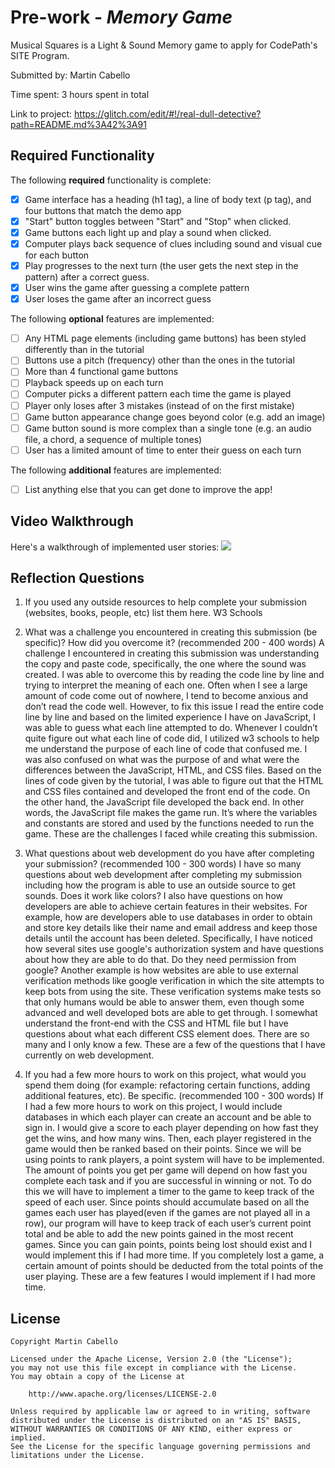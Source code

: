 # Pre-work - *Memory Game*

Musical Squares is a Light & Sound Memory game to apply for CodePath's SITE Program. 

Submitted by: Martin Cabello

Time spent: 3 hours spent in total

Link to project: https://glitch.com/edit/#!/real-dull-detective?path=README.md%3A42%3A91

## Required Functionality

The following **required** functionality is complete:

* [X] Game interface has a heading (h1 tag), a line of body text (p tag), and four buttons that match the demo app
* [X] "Start" button toggles between "Start" and "Stop" when clicked. 
* [X] Game buttons each light up and play a sound when clicked. 
* [X] Computer plays back sequence of clues including sound and visual cue for each button
* [X] Play progresses to the next turn (the user gets the next step in the pattern) after a correct guess. 
* [X] User wins the game after guessing a complete pattern
* [X] User loses the game after an incorrect guess

The following **optional** features are implemented:

* [ ] Any HTML page elements (including game buttons) has been styled differently than in the tutorial
* [ ] Buttons use a pitch (frequency) other than the ones in the tutorial
* [ ] More than 4 functional game buttons
* [ ] Playback speeds up on each turn
* [ ] Computer picks a different pattern each time the game is played
* [ ] Player only loses after 3 mistakes (instead of on the first mistake)
* [ ] Game button appearance change goes beyond color (e.g. add an image)
* [ ] Game button sound is more complex than a single tone (e.g. an audio file, a chord, a sequence of multiple tones)
* [ ] User has a limited amount of time to enter their guess on each turn

The following **additional** features are implemented:

- [ ] List anything else that you can get done to improve the app!

## Video Walkthrough

Here's a walkthrough of implemented user stories:
![](https://cdn.glitch.com/e2542eaf-0cd4-43bd-b799-3f24de7756cf%2Fvideo.gif?v=1616440094032)


## Reflection Questions
1. If you used any outside resources to help complete your submission (websites, books, people, etc) list them here. 
  W3 Schools

2. What was a challenge you encountered in creating this submission (be specific)? How did you overcome it? (recommended 200 - 400 words) 
  A challenge I encountered in creating this submission was understanding the copy and paste code, specifically, the one where the sound was created. I was able to overcome this by reading the code line by line and trying to interpret the meaning of each one. Often when I see a large amount of code come out of nowhere, I tend to become anxious and don’t read the code well. However, to fix this issue I read the entire code line by line and based on the limited experience I have on JavaScript, I was able to guess what each line attempted to do. Whenever I couldn’t quite figure out what each line of code did, I utilized w3 schools to help me understand the purpose of each line of code that confused me. I was also confused on what was the purpose of and what were the differences between the JavaScript, HTML, and CSS files. Based on the lines of code given by the tutorial, I was able to figure out that the HTML and CSS files contained and developed the front end of the code. On the other hand, the JavaScript file developed the back end. In other words, the JavaScript file makes the game run. It’s where the variables and constants are stored and used by the functions needed to run the game. These are the challenges I faced while creating this submission.

3. What questions about web development do you have after completing your submission? (recommended 100 - 300 words) 
  I have so many questions about web development after completing my submission including how the program is able to use an outside source to get sounds. Does it work like colors? I also have questions on how developers are able to achieve certain features in their websites. For example, how are developers able to use databases in order to obtain and store key details like their name and email address and keep those details until the account has been deleted. Specifically, I have noticed how several sites use google's authorization system and have questions about how they are able to do that. Do they need permission from google? Another example is how websites are able to use external verification methods like google verification in which the site attempts to keep bots from using the site. These verification systems make tests so that only humans would be able to answer them, even though some advanced and well developed bots are able to get through. I somewhat understand the front-end with the CSS and HTML file but I have questions about what each different CSS element does. There are so many and I only know a few. These are a few of the questions that I have currently on web development.

4. If you had a few more hours to work on this project, what would you spend them doing (for example: refactoring certain functions, adding additional features, etc). Be specific. (recommended 100 - 300 words) 
  If I had a few more hours to work on this project, I would include databases in which each player can create an account and be able to sign in. I would give a score to each player depending on how fast they get the wins, and how many wins. Then, each player registered in the game would then be ranked based on their points. Since we will be using points to rank players, a point system will have to be implemented. The amount of points you get per game will depend on how fast you complete each task and if you are successful in winning or not. To do this we will have to implement a timer to the game to keep track of the speed of each user. Since points should accumulate based on all the games each user has played(even if the games are not played all in a row), our program will have to keep track of each user’s current point total and be able to add the new points gained in the most recent games. Since you can gain points, points being lost should exist and I would implement this if I had more time. If you completely lost a game, a certain amount of points should be deducted from the total points of the user playing. These are a few features I would implement if I had more time.



## License

    Copyright Martin Cabello

    Licensed under the Apache License, Version 2.0 (the "License");
    you may not use this file except in compliance with the License.
    You may obtain a copy of the License at

        http://www.apache.org/licenses/LICENSE-2.0

    Unless required by applicable law or agreed to in writing, software
    distributed under the License is distributed on an "AS IS" BASIS,
    WITHOUT WARRANTIES OR CONDITIONS OF ANY KIND, either express or implied.
    See the License for the specific language governing permissions and
    limitations under the License.
